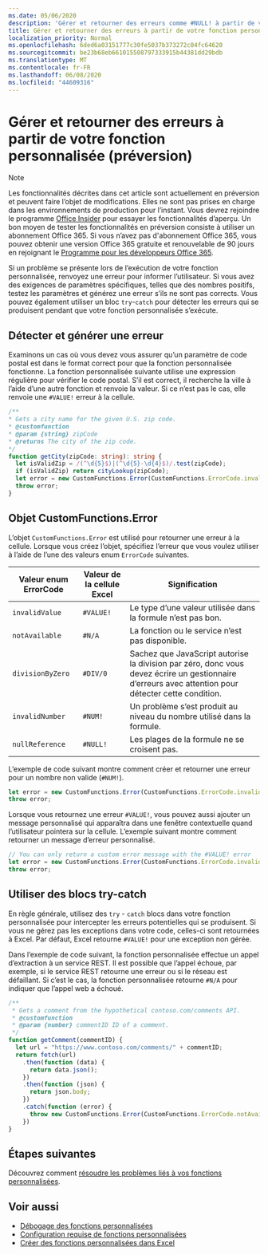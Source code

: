 ```yaml
---
ms.date: 05/06/2020
description: 'Gérer et retourner des erreurs comme #NULL! à partir de votre fonction personnalisée'
title: Gérer et retourner des erreurs à partir de votre fonction personnalisée (préversion)
localization_priority: Normal
ms.openlocfilehash: 6ded6a03151777c30fe5037b373272c04fc64620
ms.sourcegitcommit: be23b68eb661015508797333915b44381dd29bdb
ms.translationtype: MT
ms.contentlocale: fr-FR
ms.lasthandoff: 06/08/2020
ms.locfileid: "44609316"
---
```

# <a name="handle-and-return-errors-from-your-custom-function-preview"></a>Gérer et retourner des erreurs à partir de votre fonction personnalisée (préversion)

> [!NOTE]
> Les fonctionnalités décrites dans cet article sont actuellement en préversion et peuvent faire l’objet de modifications. Elles ne sont pas prises en charge dans les environnements de production pour l’instant. Vous devrez rejoindre le programme [Office Insider](https://insider.office.com/join) pour essayer les fonctionnalités d’aperçu.  Un bon moyen de tester les fonctionnalités en préversion consiste à utiliser un abonnement Office 365. Si vous n’avez pas d'abonnement Office 365, vous pouvez obtenir une version Office 365 gratuite et renouvelable de 90 jours en rejoignant le [Programme pour les développeurs Office 365](https://developer.microsoft.com/office/dev-program).

Si un problème se présente lors de l’exécution de votre fonction personnalisée, renvoyez une erreur pour informer l’utilisateur. Si vous avez des exigences de paramètres spécifiques, telles que des nombres positifs, testez les paramètres et générez une erreur s’ils ne sont pas corrects. Vous pouvez également utiliser un bloc `try`-`catch` pour détecter les erreurs qui se produisent pendant que votre fonction personnalisée s’exécute.

## <a name="detect-and-throw-an-error"></a>Détecter et générer une erreur

Examinons un cas où vous devez vous assurer qu’un paramètre de code postal est dans le format correct pour que la fonction personnalisée fonctionne. La fonction personnalisée suivante utilise une expression régulière pour vérifier le code postal. S’il est correct, il recherche la ville à l’aide d’une autre fonction et renvoie la valeur. Si ce n’est pas le cas, elle renvoie une `#VALUE!` erreur à la cellule.

```typescript
/**
* Gets a city name for the given U.S. zip code.
* @customfunction
* @param {string} zipCode
* @returns The city of the zip code.
*/
function getCity(zipCode: string): string {
  let isValidZip = /(^\d{5}$)|(^\d{5}-\d{4}$)/.test(zipCode);
  if (isValidZip) return cityLookup(zipCode);
  let error = new CustomFunctions.Error(CustomFunctions.ErrorCode.invalidValue, "Please provide a valid U.S. zip code.");
  throw error;
}
```

## <a name="the-customfunctionserror-object"></a>Objet CustomFunctions.Error

L’objet `CustomFunctions.Error` est utilisé pour retourner une erreur à la cellule. Lorsque vous créez l’objet, spécifiez l’erreur que vous voulez utiliser à l’aide de l’une des valeurs enum `ErrorCode` suivantes.


|Valeur enum ErrorCode  |Valeur de la cellule Excel  |Signification  |
|---------------|---------|---------|
|`invalidValue`   | `#VALUE!` | Le type d’une valeur utilisée dans la formule n’est pas bon. |
|`notAvailable`   | `#N/A`    | La fonction ou le service n’est pas disponible. |
|`divisionByZero` | `#DIV/0`  | Sachez que JavaScript autorise la division par zéro, donc vous devez écrire un gestionnaire d’erreurs avec attention pour détecter cette condition. |
|`invalidNumber`  | `#NUM!`   | Un problème s’est produit au niveau du nombre utilisé dans la formule. |
|`nullReference`  | `#NULL!`  | Les plages de la formule ne se croisent pas. |

L’exemple de code suivant montre comment créer et retourner une erreur pour un nombre non valide (`#NUM!`).

```typescript
let error = new CustomFunctions.Error(CustomFunctions.ErrorCode.invalidNumber);
throw error;
```

Lorsque vous retournez une erreur `#VALUE!`, vous pouvez aussi ajouter un message personnalisé qui apparaîtra dans une fenêtre contextuelle quand l’utilisateur pointera sur la cellule. L’exemple suivant montre comment retourner un message d’erreur personnalisé.

```typescript
// You can only return a custom error message with the #VALUE! error
let error = new CustomFunctions.Error(CustomFunctions.ErrorCode.invalidValue, "The parameter can only contain lowercase characters.");
throw error;
```

## <a name="use-try-catch-blocks"></a>Utiliser des blocs try-catch

En règle générale, utilisez des `try` - `catch` blocs dans votre fonction personnalisée pour intercepter les erreurs potentielles qui se produisent. Si vous ne gérez pas les exceptions dans votre code, celles-ci sont retournées à Excel. Par défaut, Excel retourne `#VALUE!` pour une exception non gérée.

Dans l’exemple de code suivant, la fonction personnalisée effectue un appel d’extraction à un service REST. Il est possible que l’appel échoue, par exemple, si le service REST retourne une erreur ou si le réseau est défaillant. Si c’est le cas, la fonction personnalisée retourne `#N/A` pour indiquer que l’appel web a échoué.


```typescript
/**
 * Gets a comment from the hypothetical contoso.com/comments API.
 * @customfunction
 * @param {number} commentID ID of a comment.
 */
function getComment(commentID) {
  let url = "https://www.contoso.com/comments/" + commentID;
  return fetch(url)
    .then(function (data) {
      return data.json();
    })
    .then(function (json) {
      return json.body;
    })
    .catch(function (error) {
      throw new CustomFunctions.Error(CustomFunctions.ErrorCode.notAvailable);
    })
}
```

## <a name="next-steps"></a>Étapes suivantes

Découvrez comment [résoudre les problèmes liés à vos fonctions personnalisées](custom-functions-troubleshooting.md).

## <a name="see-also"></a>Voir aussi

* [Débogage des fonctions personnalisées](custom-functions-debugging.md)
* [Configuration requise de fonctions personnalisées](custom-functions-requirement-sets.md)
* [Créer des fonctions personnalisées dans Excel](custom-functions-overview.md)
